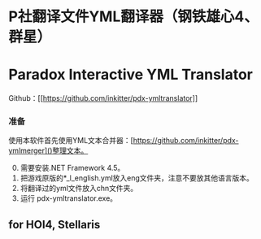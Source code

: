 # P社翻译文件YML翻译器（钢铁雄心4、群星）
# Paradox Interactive YML Translator
Github：[[https://github.com/inkitter/pdx-ymltranslator]]

### 准备

使用本软件首先使用YML文本合并器：[https://github.com/inkitter/pdx-ymlmerger]()整理文本。

0. 需要安装.NET Framework 4.5。
1. 把游戏原版的*_l_english.yml放入eng文件夹，注意不要放其他语言版本。
2. 将翻译过的yml文件放入chn文件夹。
3. 运行 pdx-ymltranslator.exe。


## for HOI4, Stellaris